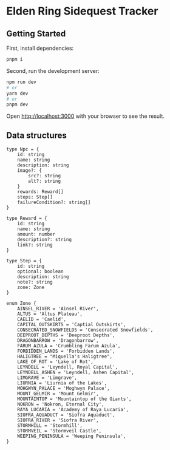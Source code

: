# Elden Ring Sidequest Tracker

## Getting Started

First, install dependencies:

```bash
pnpm i
```

Second, run the development server:

```bash
npm run dev
# or
yarn dev
# or
pnpm dev
```

Open [http://localhost:3000](http://localhost:3000) with your browser to see the result.

## Data structures

```tsx
type Npc = {
    id: string
    name: string
    description: string
    image?: {
        src?: string
        alt?: string
    }
    rewards: Reward[]
    steps: Step[]
    failureCondition?: string[]
}

type Reward = {
    id: string
    name: string
    amount: number
    description?: string
    link?: string
}

type Step = {
    id: string
    optional: boolean
    description: string
    note?: string
    zone: Zone
}

enum Zone {
    AINSEL_RIVER = 'Ainsel River',
    ALTUS = 'Altus Plateau',
    CAELID = 'Caelid',
    CAPITAL_OUTSKIRTS = 'Captial Outskirts',
    CONSECRATED_SNOWFIELDS = 'Consecrated Snowfields',
    DEEPROOT_DEPTHS = 'Deeproot Depths',
    DRAGONBARROW = 'Dragonbarrow',
    FARUM_AZULA = 'Crumbling Farum Azula',
    FORBIDDEN_LANDS = 'Forbidden Lands',
    HALIGTREE = "Miquella's Haligtree",
    LAKE_OF_ROT = 'Lake of Rot',
    LEYNDELL = 'Leyndell, Royal Capital',
    LEYNDELL_ASHEN = 'Leyndell, Ashen Capital',
    LIMGRAVE = 'Limgrave',
    LIURNIA = 'Liurnia of the Lakes',
    MOHGWYN_PALACE = 'Moghwyn Palace',
    MOUNT_GELMIR = 'Mount Gelmir',
    MOUNTAINTOP = 'Mountaintop of the Giants',
    NOKRON = 'Nokron, Eternal City',
    RAYA_LUCARIA = 'Academy of Raya Lucaria',
    SIOFRA_AQUADUCT = 'Siofra Aquaduct',
    SIOFRA_RIVER = 'Siofra River',
    STORMHILL = 'Stormhill',
    STORMVEIL = 'Stormveil Castle',
    WEEPING_PENINSULA = 'Weeping Peninsula',
}
```
